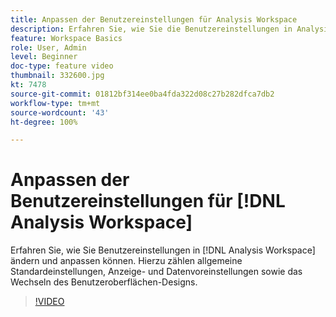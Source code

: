 ```yaml
---
title: Anpassen der Benutzereinstellungen für Analysis Workspace
description: Erfahren Sie, wie Sie die Benutzereinstellungen in Analysis Workspace ändern und anpassen können.
feature: Workspace Basics
role: User, Admin
level: Beginner
doc-type: feature video
thumbnail: 332600.jpg
kt: 7478
source-git-commit: 01812bf314ee0ba4fda322d08c27b282dfca7db2
workflow-type: tm+mt
source-wordcount: '43'
ht-degree: 100%

---
```



# Anpassen der Benutzereinstellungen für [!DNL Analysis Workspace]

Erfahren Sie, wie Sie Benutzereinstellungen in [!DNL Analysis Workspace] ändern und anpassen können. Hierzu zählen allgemeine Standardeinstellungen, Anzeige- und Datenvoreinstellungen sowie das Wechseln des Benutzeroberflächen-Designs.

>[!VIDEO](https://video.tv.adobe.com/v/3429986/?quality=12&learn=on&captions=ger)
